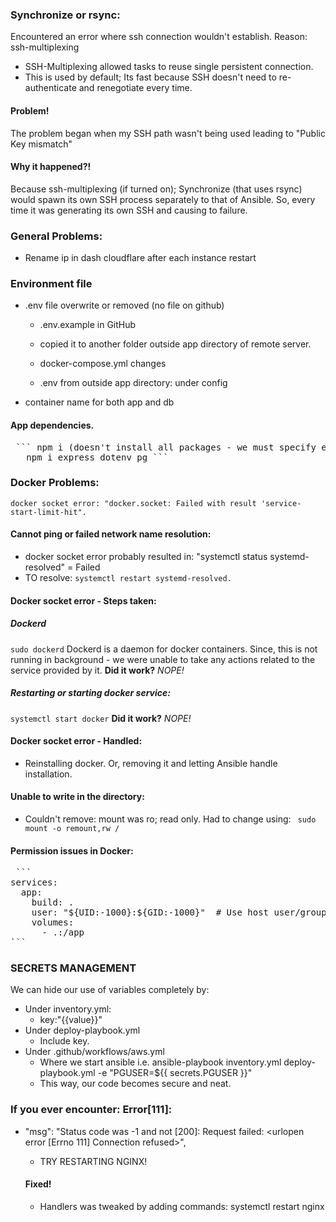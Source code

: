 ### Synchronize or rsync:
Encountered an error where ssh connection wouldn't establish.
Reason: ssh-multiplexing
- SSH-Multiplexing allowed tasks to reuse single persistent connection.
- This is used by default; Its fast because SSH doesn't need to re-authenticate and renegotiate every time.
  
#### Problem!
The problem began when my SSH path wasn't being used leading to "Public Key mismatch"

#### Why it happened?!
Because ssh-multiplexing (if turned on); Synchronize (that uses rsync) would spawn its own SSH process separately to that of Ansible. So, every time it was generating its own SSH and causing to failure.

### General Problems:
- Rename ip in dash cloudflare after each instance restart

### Environment file

- .env file overwrite or removed (no file on github)

	- .env.example in GitHub 

	- copied it to another folder outside app directory of remote server.

	- docker-compose.yml changes

	- .env from outside app directory: under config

- container name for both app and db

#### App dependencies. 

<pre> ``` npm i (doesn't install all packages - we must specify each)
   npm i express dotenv pg ``` </pre>

### Docker Problems:

```docker socket error: "docker.socket: Failed with result 'service-start-limit-hit".```

#### Cannot ping or failed network name resolution:

- docker socket error probably resulted in:
  "systemctl status systemd-resolved" = Failed
 - TO resolve: ```systemctl restart systemd-resolved.```

#### Docker socket error - Steps taken:

 ##### Dockerd
 ```sudo dockerd```
 Dockerd is a daemon for docker containers. Since, this is not running in   background - we were unable to take any actions related to the service     provided by it.
**Did it work?**
*NOPE!*

 ##### Restarting or starting docker service:
 ```systemctl start docker```
**Did it work?**
*NOPE!*

#### Docker socket error - Handled:
- Reinstalling docker. Or, removing it and letting Ansible handle installation.

#### Unable to write in the directory:
- Couldn't remove: mount was ro; read only. Had to change using:
	``` sudo mount -o remount,rw /```
#### Permission issues in Docker:
<pre> ```
services:
  app:
    build: .
    user: "${UID:-1000}:${GID:-1000}"  # Use host user/group
    volumes:
      - .:/app 
```</pre>
### SECRETS MANAGEMENT

We can hide our use of variables completely by:
- Under inventory.yml:
	- key:"{{value}}"
- Under deploy-playbook.yml
	- Include key.
- Under .github/workflows/aws.yml
	- Where we start ansible i.e. ansible-playbook inventory.yml deploy-playbook.yml -e "PGUSER=${{ secrets.PGUSER }}"
	- This way, our code becomes secure and neat.

### If you ever encounter: Error[111]:
- "msg": "Status code was -1 and not [200]: Request failed: <urlopen error [Errno 111] Connection refused>",
	- TRY RESTARTING NGINX!

	#### Fixed!
	- Handlers was tweaked by adding commands: systemctl restart nginx
